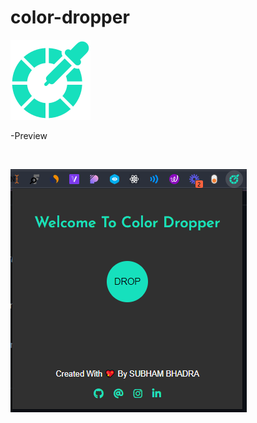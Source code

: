 # color-dropper

![App Screenshot](https://github.com/subham-04/color-dropper/blob/main/128.png)

-Preview

<br>

![App Screenshot](https://github.com/subham-04/color-dropper/blob/main/cld.png)
